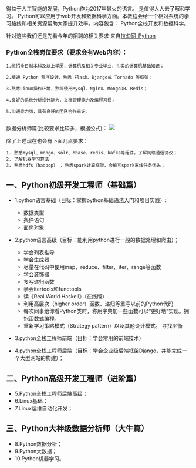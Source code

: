 
得益于人工智能的发展，Python作为2017年最火的语言。 是值得人人去了解和学习。 Python可以应用于web开发和数据科学方面。本教程会给一个相对系统的学习路线和相关资源帮助大家提升效率。内容包含：
Python全栈开发和数据科学。

针对这些我们还是先看今年的招聘的相关要求 来自[拉勾网-Python](https://www.lagou.com/jobs/list_Python?px=default&city=%E5%8C%97%E4%BA%AC#filterBox)

### Python全栈岗位要求（要求会有Web内容）：

```
1.统招全日制本科及以上学历，计算机及相关专业毕业，扎实的计算机基础知识；

2.精通 Python 程序设计，熟悉 Flask、Django或 Tornado 等框架；

3.熟悉Linux操作环境，熟练使用Mysql、Nginx、MongoDB、Redis；

4.良好的系统分析设计能力，文档管理能力及编程习惯；

5.沟通能力强，具有良好的团队合作意识。


```

数据分析师篇(比较要求比较多，根据公式)：
![](https://pic1.zhimg.com/50/v2-fd2d02fd5c166c2fc81d0733ae185294_hd.png)

除了上述现在也会有下面几点要求：

```
1. 熟悉mysql、mongo、solr、hbase、redis、kafka等组件，了解网络通信协议；
2. 了解机器学习算法
3. 熟悉hdfs（hadoop） ，熟悉spark计算框架，会编写spark离线任务优先；
```

## 一、Python初级开发工程师（基础篇）
- 1.python语言基础（目标：掌握python基础语法入门和项目实践）:

    - 数据类型
    - 条件语句
    - 面向对象  


- 2.python语言高级（目标：能利用python进行一般的数据处理和爬虫）；
    - 学会列表推导
    - 学会生成器
    - 尽量在代码中使用map、reduce、filter、iter、range等函数
    - 学会装饰器
    - 多写递归函数
    - 学会itertools和functools
    - 读《Real World Haskell》（在线版）
    - 利用高层次（higher order）函数、递归等重写以前的Python代码
    - 每次同事给你看Python类时，称用字典加一些函数可以“更好地”实现。拥抱函数式编程。
    - 重新学习策略模式（Strategy pattern）以及其他设计模式。
    寻找平衡
- 3.python全栈工程师前端（目标：学会常用的前端技术）

- 4.python全栈工程师后端（目标：学会企业级后端框架Django，并能完成一个大型网站的构建）；




##  二、Python高级开发工程师（进阶篇）
- 5.Python全栈工程师后端高级；
- 6.Linux基础；
- 7.Linux运维自动化开发；

## 三、Python大神级数据分析师（大牛篇）
- 8.Python数据分析；
- 9.Python大数据；
- 10.Python机器学习。
